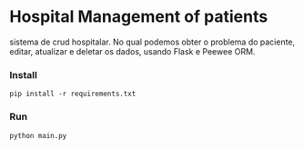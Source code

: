 # Hospital Management of patients 
sistema de crud hospitalar. No qual podemos obter o problema do paciente, editar, atualizar e deletar os dados, usando Flask e Peewee ORM.

### Install
```
pip install -r requirements.txt
```

### Run

```
python main.py
```
